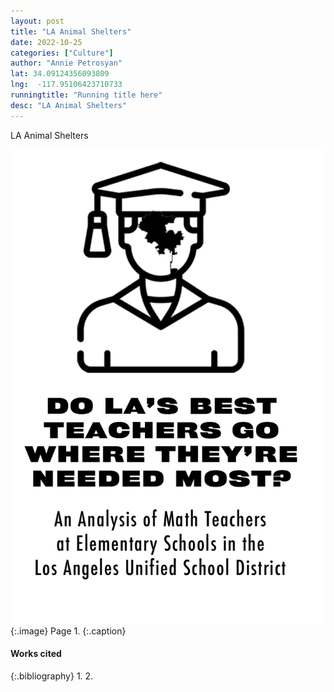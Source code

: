 ```yaml
---
layout: post
title: "LA Animal Shelters"
date: 2022-10-25
categories: ["Culture"]
author: "Annie Petrosyan"
lat: 34.09124356093809 
lng:  -117.95106423710733
runningtitle: "Running title here"
desc: "LA Animal Shelters"
---
```

LA Animal Shelters

![Zine1](images/Brown1.png)
   {:.image}
Page 1.
   {:.caption}
 


#### Works cited

{:.bibliography}
1. 
2. 
